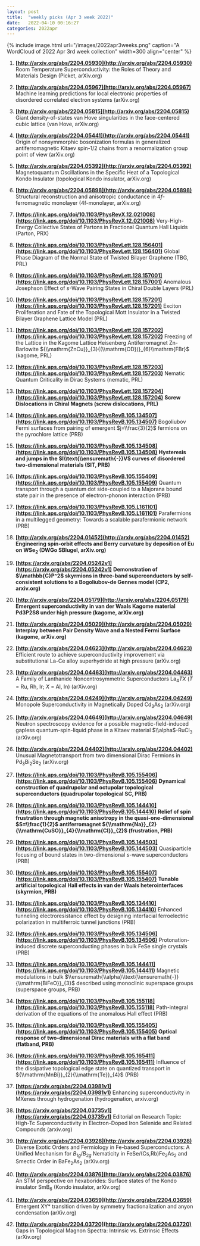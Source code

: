 ```yaml
---
layout: post
title:  "weekly picks (Apr 3 week 2022)"
date:   2022-04-10 00:16:27
categories: 2022apr
---
```


{% include image.html url="/images/2022apr3weeks.png" caption="A WordCloud of 2022 Apr 3rd week collection" width=300 align="center" %}


1. **[http://arxiv.org/abs/2204.05930](http://arxiv.org/abs/2204.05930)** Room Temperature Superconductivity: the Roles of Theory and Materials Design (Picket, arXiv.org)

1. **[http://arxiv.org/abs/2204.05967](http://arxiv.org/abs/2204.05967)** Machine learning predictions for local electronic properties of disordered correlated electron systems (arXiv.org)

1. **[http://arxiv.org/abs/2204.05815](http://arxiv.org/abs/2204.05815)** Giant density-of-states van Hove singularities in the face-centered cubic lattice (van Hove, arXiv.org)

1. **[http://arxiv.org/abs/2204.05441](http://arxiv.org/abs/2204.05441)** Origin of nonsymmorphic bosonization formulas in generalized antiferromagnetic Kitaev spin-1/2 chains from a renormalization group point of view (arXiv.org)

1. **[http://arxiv.org/abs/2204.05392](http://arxiv.org/abs/2204.05392)** Magnetoquantum Oscillations in the Specific Heat of a Topological Kondo Insulator (topological Kondo insulator, arXiv.org)

1. **[http://arxiv.org/abs/2204.05898](http://arxiv.org/abs/2204.05898)** Structural reconstruction and anisotropic conductance in $4f$-ferromagnetic monolayer (4f-monolayer, arXiv.org)




1. **[https://link.aps.org/doi/10.1103/PhysRevX.12.021008](https://link.aps.org/doi/10.1103/PhysRevX.12.021008)** Very-High-Energy Collective States of Partons in Fractional Quantum Hall Liquids (Parton, PRX)

1. **[https://link.aps.org/doi/10.1103/PhysRevLett.128.156401](https://link.aps.org/doi/10.1103/PhysRevLett.128.156401)** Global Phase Diagram of the Normal State of Twisted Bilayer Graphene (TBG, PRL)

1. **[https://link.aps.org/doi/10.1103/PhysRevLett.128.157001](https://link.aps.org/doi/10.1103/PhysRevLett.128.157001)** Anomalous Josephson Effect of $s$-Wave Pairing States in Chiral Double Layers (PRL)

1. **[https://link.aps.org/doi/10.1103/PhysRevLett.128.157201](https://link.aps.org/doi/10.1103/PhysRevLett.128.157201)** Exciton Proliferation and Fate of the Topological Mott Insulator in a Twisted Bilayer Graphene Lattice Model (PRL)

1. **[https://link.aps.org/doi/10.1103/PhysRevLett.128.157202](https://link.aps.org/doi/10.1103/PhysRevLett.128.157202)** Freezing of the Lattice in the Kagome Lattice Heisenberg Antiferromagnet Zn-Barlowite ${\\mathrm{ZnCu}}_{3}{(\\mathrm{OD})}_{6}\\mathrm{FBr}$ (kagome, PRL)

1. **[https://link.aps.org/doi/10.1103/PhysRevLett.128.157203](https://link.aps.org/doi/10.1103/PhysRevLett.128.157203)** Nematic Quantum Criticality in Dirac Systems (nematic, PRL)

1. **[https://link.aps.org/doi/10.1103/PhysRevLett.128.157204](https://link.aps.org/doi/10.1103/PhysRevLett.128.157204)** **Screw Dislocations in Chiral Magnets (screw dislocations, PRL)**

1. **[https://link.aps.org/doi/10.1103/PhysRevB.105.134507](https://link.aps.org/doi/10.1103/PhysRevB.105.134507)** Bogoliubov Fermi surfaces from pairing of emergent $j=\\frac{3}{2}$ fermions on the pyrochlore lattice (PRB)

1. **[https://link.aps.org/doi/10.1103/PhysRevB.105.134508](https://link.aps.org/doi/10.1103/PhysRevB.105.134508)** **Hysteresis and jumps in the $I\\text{\\ensuremath{-}}V$ curves of disordered two-dimensional materials (SIT, PRB)**

1. **[https://link.aps.org/doi/10.1103/PhysRevB.105.155409](https://link.aps.org/doi/10.1103/PhysRevB.105.155409)** Quantum transport through a quantum dot side-coupled to a Majorana bound state pair in the presence of electron-phonon interaction (PRB)

1. **[https://link.aps.org/doi/10.1103/PhysRevB.105.L161101](https://link.aps.org/doi/10.1103/PhysRevB.105.L161101)** Parafermions in a multilegged geometry: Towards a scalable parafermionic network (PRB)



1. **[http://arxiv.org/abs/2204.01452](http://arxiv.org/abs/2204.01452)** **Engineering spin-orbit effects and Berry curvature by deposition of Eu on WSe$_{2}$ (DWGo SBlugel, arXiv.org)**


1. **[https://arxiv.org/abs/2204.05242v1](https://arxiv.org/abs/2204.05242v1)** **Demonstration of $\\mathbb{C}P^2$ skyrmions in three-band superconductors by self-consistent solutions to a Bogoliubov-de Gennes model (CP2, arxiv.org)**

1. **[http://arxiv.org/abs/2204.05179](http://arxiv.org/abs/2204.05179)** **Emergent superconductivity in van der Waals Kagome material Pd3P2S8 under high pressure (kagome, arXiv.org)**

1. **[http://arxiv.org/abs/2204.05029](http://arxiv.org/abs/2204.05029)** **Interplay between Pair Density Wave and a Nested Fermi Surface (kagome, arXiv.org)**

1. **[http://arxiv.org/abs/2204.04623](http://arxiv.org/abs/2204.04623)** Efficient route to achieve superconductivity improvement via substitutional La-Ce alloy superhydride at high pressure (arXiv.org)

1. **[http://arxiv.org/abs/2204.04463](http://arxiv.org/abs/2204.04463)** A Family of Lanthanide Noncentrosymmetric Superconductors La$_4$$TX$ ($T$ = Ru, Rh, Ir; $X$ = Al, In) (arXiv.org)

1. **[http://arxiv.org/abs/2204.04249](http://arxiv.org/abs/2204.04249)** Monopole Superconductivity in Magnetically Doped Cd$_3$As$_2$ (arXiv.org)

1. **[http://arxiv.org/abs/2204.04649](http://arxiv.org/abs/2204.04649)** Neutron spectroscopy evidence for a possible magnetic-field-induced gapless quantum-spin-liquid phase in a Kitaev material $\\alpha$-RuCl$_3$ (arXiv.org)

1. **[http://arxiv.org/abs/2204.04402](http://arxiv.org/abs/2204.04402)** Unusual Magnetotransport from two dimensional Dirac Fermions in Pd$_{3}$Bi$_{2}$Se$_{2}$ (arXiv.org)




1. **[https://link.aps.org/doi/10.1103/PhysRevB.105.155406](https://link.aps.org/doi/10.1103/PhysRevB.105.155406)** **Dynamical construction of quadrupolar and octupolar topological superconductors (quadrupolar topological SC, PRB)**

1. **[https://link.aps.org/doi/10.1103/PhysRevB.105.144410](https://link.aps.org/doi/10.1103/PhysRevB.105.144410)** **Relief of spin frustration through magnetic anisotropy in the quasi-one-dimensional $S=\\frac{1}{2}$ antiferromagnet ${\\mathrm{Na}}_{2}{\\mathrm{CuSO}}_{4}{\\mathrm{Cl}}_{2}$ (frustration, PRB)**

1. **[https://link.aps.org/doi/10.1103/PhysRevB.105.144503](https://link.aps.org/doi/10.1103/PhysRevB.105.144503)** Quasiparticle focusing of bound states in two-dimensional $s$-wave superconductors (PRB)

1. **[https://link.aps.org/doi/10.1103/PhysRevB.105.155407](https://link.aps.org/doi/10.1103/PhysRevB.105.155407)** **Tunable artificial topological Hall effects in van der Waals heterointerfaces (skyrmion, PRB)**

1. **[https://link.aps.org/doi/10.1103/PhysRevB.105.134410](https://link.aps.org/doi/10.1103/PhysRevB.105.134410)** Enhanced tunneling electroresistance effect by designing interfacial ferroelectric polarization in multiferroic tunnel junctions (PRB)

1. **[https://link.aps.org/doi/10.1103/PhysRevB.105.134506](https://link.aps.org/doi/10.1103/PhysRevB.105.134506)** Protonation-induced discrete superconducting phases in bulk FeSe single crystals (PRB)

1. **[https://link.aps.org/doi/10.1103/PhysRevB.105.144411](https://link.aps.org/doi/10.1103/PhysRevB.105.144411)** Magnetic modulations in bulk $\\ensuremath{\\alpha}\\text{\\ensuremath{-}}{\\mathrm{BiFeO}}_{3}$ described using monoclinic superspace groups (superspace groups, PRB)

1. **[https://link.aps.org/doi/10.1103/PhysRevB.105.155118](https://link.aps.org/doi/10.1103/PhysRevB.105.155118)** Path-integral derivation of the equations of the anomalous Hall effect (PRB)

1. **[https://link.aps.org/doi/10.1103/PhysRevB.105.155405](https://link.aps.org/doi/10.1103/PhysRevB.105.155405)** **Optical response of two-dimensional Dirac materials with a flat band (flatband, PRB)**

1. **[https://link.aps.org/doi/10.1103/PhysRevB.105.165411](https://link.aps.org/doi/10.1103/PhysRevB.105.165411)** Influence of the dissipative topological edge state on quantized transport in ${\\mathrm{MnBi}}_{2}{\\mathrm{Te}}_{4}$ (PRB)



1. **[https://arxiv.org/abs/2204.03981v1](https://arxiv.org/abs/2204.03981v1)** Enhancing superconductivity in MXenes through hydrogenation (hydrogenation, arxiv.org)

1. **[https://arxiv.org/abs/2204.03735v1](https://arxiv.org/abs/2204.03735v1)** Editorial on Research Topic: High-Tc Superconductivity in Electron-Doped Iron Selenide and Related Compounds (arxiv.org)

1. **[http://arxiv.org/abs/2204.03928](http://arxiv.org/abs/2204.03928)** Diverse Exotic Orders and Fermiology in Fe-based Superconductors: A Unified Mechanism for $B_{1g}/B_{2g}$ Nematicity in FeSe/(Cs,Rb)Fe$_2$As$_2$ and Smectic Order in BaFe$_2$As$_2$ (arXiv.org)

1. **[http://arxiv.org/abs/2204.03876](http://arxiv.org/abs/2204.03876)** An STM perspective on hexaborides: Surface states of the Kondo insulator SmB$_6$ (Kondo insulator, arXiv.org)

1. **[http://arxiv.org/abs/2204.03659](http://arxiv.org/abs/2204.03659)** Emergent XY* transition driven by symmetry fractionalization and anyon condensation (arXiv.org)

1. **[http://arxiv.org/abs/2204.03720](http://arxiv.org/abs/2204.03720)** Gaps in Topological Magnon Spectra: Intrinsic vs. Extrinsic Effects (arXiv.org)
